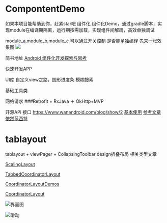 # CompontentDemo
如果本项目能帮助到你，赶紧star吧
组件化,组件化Demo，通过gradle脚本，实现module在编译期隔离，运行期按需加载，实现组件间解耦，高效单独调试

module_a,module_b,module_c 可以通过开关控制 是否能单独编译
先来一张效果图
![](https://upload-images.jianshu.io/upload_images/6970555-97195888e6115d92.gif?imageMogr2/auto-orient/strip)

简书地址
[Android 组件化开发探索与思考](https://www.jianshu.com/p/010d946e8f67)


快速开发APP

UI库  自定义view之路，圆形进度条 模糊搜索

基础工具类

网络请求 ###Retrofit + RxJava ＋ OkHttp+MVP 

开源APi 接口
https://www.wanandroid.com/blog/show/2
[基本使用](https://www.jianshu.com/p/1fb294ec7e3b)
[参考文章](http://wuxiaolong.me/2016/06/12/mvpRetrofitRxjava/)
[依然范西特](https://github.com/pinguo-zhouwei/RetrofitRxJavaDemo)


# tablayout
tablayout + viewPager + CollapsingToolbar design折叠布局
相关类型文章

[ScalingLayout](https://github.com/iammert/ScalingLayout)

[TabbedCoordinatorLayout](https://github.com/vitovalov/TabbedCoordinatorLayout)

[CoordinatorLayoutDemos](https://github.com/sungerk/CoordinatorLayoutDemos)

[CoordinatorLayout](https://github.com/aohanyao/CoordinatorLayout)


![界面图](https://github.com/wang709693972wei/tablayout/blob/master/image/Screenshot_1552441785.png)

![滑动](https://github.com/wang709693972wei/tablayout/blob/master/image/Screenshot_1552441800.png)




